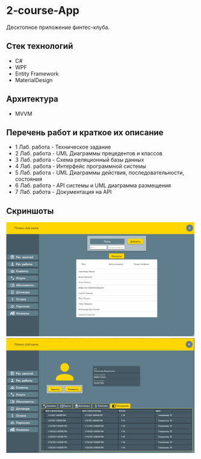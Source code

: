 # 2-course-App
Десктопное приложение финтес-клуба. 

## Стек технологий
- C#
- WPF
- Entity Framework
- MaterialDesign
## Архитектура
- MVVM

## Перечень работ и краткое их описание

- 1 Лаб. работа - Техническое задание
- 2 Лаб. работа - UML Диаграммы прецедентов и классов
- 3 Лаб. работа - Схема реляционный базы данных
- 4 Лаб. работа - Интерфейс программной системы
- 5 Лаб. работа - UML Диаграммы действия, последовательности, состояния
- 6 Лаб. работа - API системы и UML диаграмма размещения
- 7 Лаб. работа - Документация на API

## Скриншоты
<img src="images/fc1.jpg" width="500">
<img src="images/fc2.jpg" width="500">
